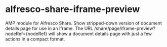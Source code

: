 # alfresco-share-iframe-preview
AMP module for Alfresco Share.
Show stripped-down version of document details page for use in an iframe.
The URL /share/page/iframe-preview?nodeRef={nodeRef} will show a document details page with just a few actions in a compact format.
